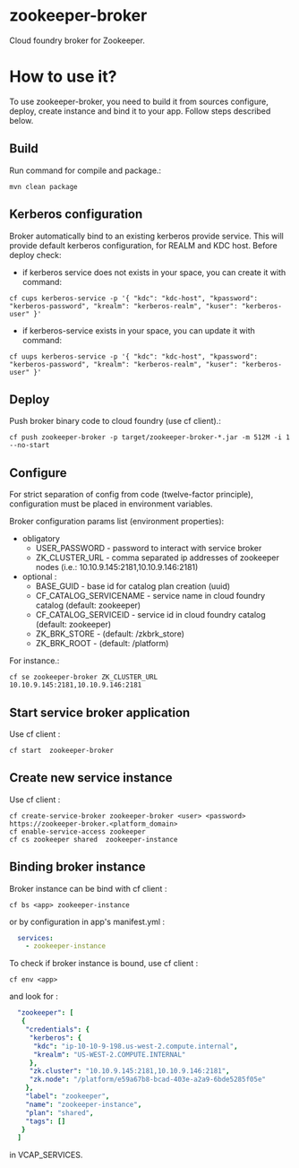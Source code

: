 zookeeper-broker
================
Cloud foundry broker for Zookeeper.

# How to use it?
To use zookeeper-broker, you need to build it from sources configure, deploy, create instance and bind it to your app. Follow steps described below. 

## Build 
Run command for compile and package.: 
```
mvn clean package
```

## Kerberos configuration
Broker automatically bind to an existing kerberos provide service. This will provide default kerberos configuration, for REALM and KDC host. Before deploy check:

- if kerberos service does not exists in your space, you can create it with command:
```
cf cups kerberos-service -p '{ "kdc": "kdc-host", "kpassword": "kerberos-password", "krealm": "kerberos-realm", "kuser": "kerberos-user" }'
```

- if kerberos-service exists in your space, you can update it with command:
```
cf uups kerberos-service -p '{ "kdc": "kdc-host", "kpassword": "kerberos-password", "krealm": "kerberos-realm", "kuser": "kerberos-user" }'
```

## Deploy 
Push broker binary code to cloud foundry (use cf client).:
```
cf push zookeeper-broker -p target/zookeeper-broker-*.jar -m 512M -i 1 --no-start
```

## Configure
For strict separation of config from code (twelve-factor principle), configuration must be placed in environment variables.
 
Broker configuration params list (environment properties):
* obligatory
  * USER_PASSWORD - password to interact with service broker
  * ZK_CLUSTER_URL - comma separated ip addresses of zookeeper nodes (i.e.: 10.10.9.145:2181,10.10.9.146:2181)
* optional :
  * BASE_GUID - base id for catalog plan creation (uuid)
  * CF_CATALOG_SERVICENAME - service name in cloud foundry catalog (default: zookeeper)
  * CF_CATALOG_SERVICEID - service id in cloud foundry catalog (default: zookeeper)
  * ZK_BRK_STORE - (default: /zkbrk_store)
  * ZK_BRK_ROOT - (default: /platform)

For instance.:
```
cf se zookeeper-broker ZK_CLUSTER_URL 10.10.9.145:2181,10.10.9.146:2181
```

## Start  service broker application

Use cf client :
```
cf start  zookeeper-broker
```
## Create new service instance 
  
Use cf client : 
```
cf create-service-broker zookeeper-broker <user> <password> https://zookeeper-broker.<platform_domain>
cf enable-service-access zookeeper
cf cs zookeeper shared  zookeeper-instance
```

## Binding broker instance

Broker instance can be bind with cf client :
```
cf bs <app> zookeeper-instance
```
or by configuration in app's manifest.yml : 
```yaml
  services:
    - zookeeper-instance
```

To check if broker instance is bound, use cf client : 
```
cf env <app>
```
and look for : 
```yaml
  "zookeeper": [
   {
    "credentials": {
     "kerberos": {
      "kdc": "ip-10-10-9-198.us-west-2.compute.internal",
      "krealm": "US-WEST-2.COMPUTE.INTERNAL"
     },
     "zk.cluster": "10.10.9.145:2181,10.10.9.146:2181",
     "zk.node": "/platform/e59a67b8-bcad-403e-a2a9-6bde5285f05e"
    },
    "label": "zookeeper",
    "name": "zookeeper-instance",
    "plan": "shared",
    "tags": []
   }
  ]
```
in VCAP_SERVICES.
